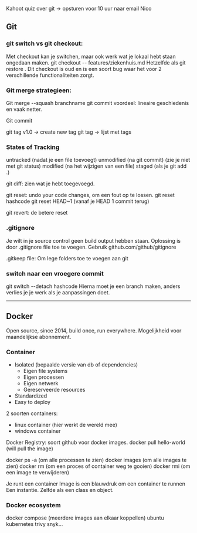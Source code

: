 Kahoot quiz over git -> opsturen voor 10 uur naar email Nico
## Git
### git switch vs git checkout:
Met checkout kan je switchen, maar ook werk wat je lokaal hebt staan ongedaan maken.
git checkout -- features/ziekenhuis.md
Hetzelfde als git restore .
Dit checkout is oud en is een soort bug waar het voor 2 verschillende functionaliteiten zorgt.

### Git merge strategieen:
Git merge --squash branchname
git commit voordeel: lineaire geschiedenis en vaak netter.

Git commit

git tag v1.0 -> create new tag
git tag -> lijst met tags

### States of Tracking
untracked (nadat je een file toevoegt)
unmodified (na git commit) (zie je niet met git status)
modified (na het wijzigen van een file)
staged (als je git add .)

git diff:
zien wat je hebt toegevoegd.

git reset:
undo your code changes, om een fout op te lossen.
git reset hashcode
git reset HEAD~1 (vanaf je HEAD 1 commit terug)

git revert:
de betere reset

### .gitignore
Je wilt in je source control geen build output hebben staan.
Oplossing is door .gitignore file toe te voegen.
Gebruik github.com/github/gitignore

.gitkeep file:
Om lege folders toe te voegen aan git

### switch naar een vroegere commit
git switch --detach hashcode
Hierna moet je een branch maken, anders verlies je je werk als je aanpassingen doet.

-------------------------

## Docker

Open source, since 2014, build once, run everywhere.
Mogelijkheid voor maandelijkse abonnement.

### Container
- Isolated (bepaalde versie van db of dependencies)
	- Eigen file systems
	- Eigen processen
	- Eigen netwerk
	- Gereserveerde resources
- Standardized 
- Easy to deploy 

2 soorten containers:
- linux container (hier werkt de wereld mee)
- windows container

Docker Registry:
soort github voor docker images.
docker pull hello-world (will pull the image)

docker ps -a (om alle processen te zien)
docker images (om alle images te zien)
docker rm (om een proces of container weg te gooien)
docker rmi (om een image te verwijderen)

Je runt een container
Image is een blauwdruk om een container te runnen
Een instantie. Zelfde als een class en object.

### Docker ecosystem
docker compose (meerdere images aan elkaar koppellen)
ubuntu
kubernetes
trivy
snyk...


